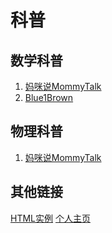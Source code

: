 # 科普

## 数学科普

1. [妈咪说MommyTalk](https://www.ixigua.com/home/62786280361/)
2. [Blue1Brown](https://space.bilibili.com/88461692?from=search&seid=10233366425528387306)

## 物理科普

1. [妈咪说MommyTalk](https://www.ixigua.com/home/62786280361/)



## 其他链接

[HTML实例](./example.html) [个人主页](./index1.md)



